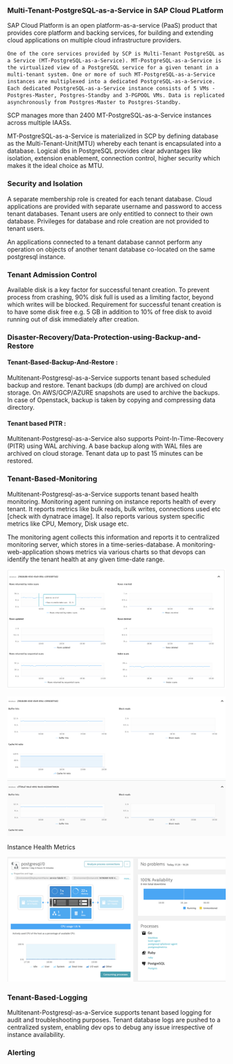 ### Multi-Tenant-PostgreSQL-as-a-Service in SAP Cloud PLatform

SAP Cloud Platform is an open platform-as-a-service (PaaS) product that provides core platform and backing services, for building and extending cloud applications on multiple cloud infrastructure providers.

    One of the core services provided by SCP is Multi-Tenant PostgreSQL as a Service (MT-PostgreSQL-as-a-Service). MT-PostgreSQL-as-a-Service is the virtualized view of a PostgreSQL service for a given tenant in a multi-tenant system. One or more of such MT-PostgreSQL-as-a-Service instances are multiplexed into a dedicated PostgreSQL-as-a-Service. Each dedicated PostgreSQL-as-a-Service instance consists of 5 VMs - Postgres-Master, Postgres-Standby and 3-PGPOOL VMs. Data is replicated asynchronously from Postgres-Master to Postgres-Standby.

SCP manages more than 2400 MT-PostgreSQL-as-a-Service instances across multiple IAASs. 

MT-PostgreSQL-as-a-Service is materialized in SCP by defining database as the Multi-Tenant-Unit(MTU) whereby each tenant is encapsulated into a database. Logical dbs in PostgreSQL provides clear advantages like isolation, extension enablement, connection control, higher security which makes it the ideal choice as MTU.

### Security and Isolation
A separate membership role is created for each tenant database. Cloud applications are provided with separate username and password to access tenant databases. Tenant users are only entitled to connect to their own database. Privileges for database and role creation are not provided to tenant users.
 
An applications connected to a tenant database cannot perform any operation on objects of another tenant database co-located on the same postgresql instance.  


### Tenant Admission Control
 
Available disk is a key factor for successful tenant creation. To prevent process from crashing, 90% disk full is used as a limiting factor, beyond which writes will be blocked. Requirement for successful tenant creation is to have some disk free e.g. 5 GB in addition to 10% of free disk to avoid running out of disk immediately after creation.

### Disaster-Recovery/Data-Protection-using-Backup-and-Restore

#### Tenant-Based-Backup-And-Restore :

Multitenant-Postgresql-as-a-Service supports tenant based scheduled backup and restore. Tenant backups (db dump) are archived on cloud storage. On AWS/GCP/AZURE snapshots are used to archive the backups. In case of Openstack, backup is taken by copying  and compressing data directory.

#### Tenant based PITR : 
Multitenant-Postgresql-as-a-Service also supports Point-In-Time-Recovery (PITR) using WAL archiving. A base backup along with WAL files are archived on cloud storage. Tenant data up to past 15 minutes can be restored.


### Tenant-Based-Monitoring

Multitenant-Postgresql-as-a-Service supports tenant based health monitoring. Monitoring agent running on instance reports health of every tenant. It reports metrics like bulk reads, bulk writes, connections used etc [check with dynatrace image]. It also reports various system specific metrics like CPU, Memory, Disk usage etc.

The monitoring agent collects this information and reports it to centralized monitoring server, which stores in a time-series-database. A monitoring-web-application shows metrics via various charts so that devops can identify the tenant health at any given time-date range.

![N|Solid](https://github.com/ankita0811/PostgresqlConf/blob/master/database_scans_rows.png?raw=true)


![N|Solid](https://github.com/ankita0811/PostgresqlConf/blob/master/database_buffers.png?raw=true)

Instance Health Metrics

![N|Solid](https://github.com/ankita0811/PostgresqlConf/blob/master/instancehealth.png?raw=true)
### Tenant-Based-Logging

Multitenant-Postgresql-as-a-Service supports tenant based logging for audit and troubleshooting purposes. Tenant database logs are pushed to a centralized system, enabling dev ops to debug any issue irrespective of instance availability.

### Alerting


  
   
